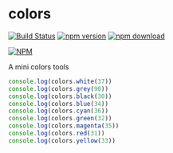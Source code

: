colors
======

[![Build Status](https://travis-ci.org/noyobo/colors.svg?branch=master)](https://travis-ci.org/noyobo/colors)
[![npm version](http://img.shields.io/npm/v/colors-mini.svg)](https://www.npmjs.org/package/colors-mini)
[![npm download](http://img.shields.io/npm/dm/colors-mini.svg)](https://www.npmjs.org/package/colors-mini)

[![NPM](https://nodei.co/npm/colors-mini.png?downloads=true&downloadRank=true&stars=true)](https://nodei.co/npm/colors-mini/)

A mini colors tools

```javascript
console.log(colors.white(37))
console.log(colors.grey(90))
console.log(colors.black(30))
console.log(colors.blue(34))
console.log(colors.cyan(36))
console.log(colors.green(32))
console.log(colors.magenta(35))
console.log(colors.red(31))
console.log(colors.yellow(33))
```